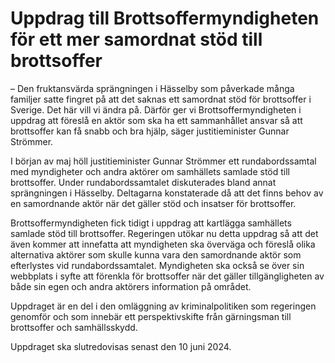 # Uppdrag till Brottsoffermyndigheten för ett mer samordnat stöd till brottsoffer

– Den fruktansvärda sprängningen i Hässelby som påverkade många familjer satte fingret på att det saknas ett samordnat stöd för brottsoffer i Sverige. Det här vill vi ändra på. Därför ger vi Brottsoffermyndigheten i uppdrag att föreslå en aktör som ska ha ett sammanhållet ansvar så att brottsoffer kan få snabb och bra hjälp, säger justitieminister Gunnar Strömmer.

I början av maj höll justitieminister Gunnar Strömmer ett rundabordssamtal med myndigheter och andra aktörer om samhällets samlade stöd till brottsoffer. Under rundabordssamtalet diskuterades bland annat sprängningen i Hässelby. Deltagarna konstaterade då att det finns behov av en samordnande aktör när det gäller stöd och insatser för brottsoffer.

Brottsoffermyndigheten fick tidigt i uppdrag att kartlägga samhällets samlade stöd till brottsoffer. Regeringen utökar nu detta uppdrag så att det även kommer att innefatta att myndigheten ska överväga och föreslå olika alternativa aktörer som skulle kunna vara den samordnande aktör som efterlystes vid rundabordssamtalet. Myndigheten ska också se över sin webbplats i syfte att förenkla för brottsoffer när det gäller tillgängligheten av både sin egen och andra aktörers information på området.

Uppdraget är en del i den omläggning av kriminalpolitiken som regeringen genomför och som innebär ett perspektivskifte från gärningsman till brottsoffer och samhällsskydd.

Uppdraget ska slutredovisas senast den 10 juni 2024.
